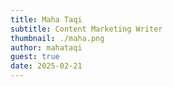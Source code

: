 ```yaml
---
title: Maha Taqi
subtitle: Content Marketing Writer
thumbnail: ./maha.png
author: mahataqi
guest: true
date: 2025-02-21
---
```

